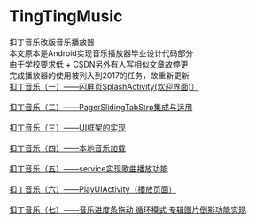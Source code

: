 # TingTingMusic
扣丁音乐改版音乐播放器
<br>
本文原本是Android实现音乐播放器毕业设计代码部分
<br>
由于学校要求低 + CSDN另外有人写相似文章故停更
<br>
完成播放器的使用被列入到2017的任务，故重新更新
<br>
[扣丁音乐（一）——闪屏页SplashActivity(欢迎界面)）](http://blog.csdn.net/dt235201314/article/details/51325806 "鼠标悬停显示")
<br>
<br>
[扣丁音乐（二）——PagerSlidingTabStrp集成与运用](http://blog.csdn.net/dt235201314/article/details/51326041 "鼠标悬停显示")
<br>
<br>
[扣丁音乐（三）——UI框架的实现](http://blog.csdn.net/dt235201314/article/details/51341057 "鼠标悬停显示")
<br>
<br>
[ 扣丁音乐（四）——本地音乐加载](http://blog.csdn.net/dt235201314/article/details/51341078 "鼠标悬停显示")
<br>
<br>
[扣丁音乐（五）——service实现歌曲播放功能](http://blog.csdn.net/dt235201314/article/details/51341104 "鼠标悬停显示")
<br>
<br>
[扣丁音乐（六）——PlayUIActivity（播放页面）](http://blog.csdn.net/dt235201314/article/details/51360013 "鼠标悬停显示")
<br>
<br>
[扣丁音乐（七）——音乐进度条拖动 循环模式 专辑图片倒影功能实现](http://blog.csdn.net/dt235201314/article/details/51367931 "鼠标悬停显示")
<br>
